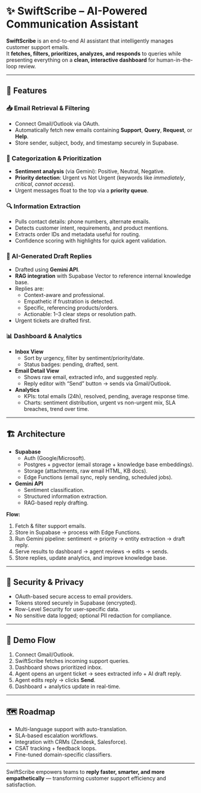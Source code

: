 # ✨ SwiftScribe – AI-Powered Communication Assistant

**SwiftScribe** is an end-to-end AI assistant that intelligently manages customer support emails.  
It **fetches, filters, prioritizes, analyzes, and responds** to queries while presenting everything on a **clean, interactive dashboard** for human-in-the-loop review.

---

## 🚀 Features

### 📥 Email Retrieval & Filtering
- Connect Gmail/Outlook via OAuth.
- Automatically fetch new emails containing **Support**, **Query**, **Request**, or **Help**.
- Store sender, subject, body, and timestamp securely in Supabase.

### 🎯 Categorization & Prioritization
- **Sentiment analysis** (via Gemini): Positive, Neutral, Negative.
- **Priority detection**: Urgent vs Not Urgent (keywords like *immediately*, *critical*, *cannot access*).
- Urgent messages float to the top via a **priority queue**.

### 🔍 Information Extraction
- Pulls contact details: phone numbers, alternate emails.
- Detects customer intent, requirements, and product mentions.
- Extracts order IDs and metadata useful for routing.
- Confidence scoring with highlights for quick agent validation.

### 🤖 AI-Generated Draft Replies
- Drafted using **Gemini API**.
- **RAG integration** with Supabase Vector to reference internal knowledge base.
- Replies are:
  - Context-aware and professional.
  - Empathetic if frustration is detected.
  - Specific, referencing products/orders.
  - Actionable: 1–3 clear steps or resolution path.
- Urgent tickets are drafted first.

### 📊 Dashboard & Analytics
- **Inbox View**
  - Sort by urgency, filter by sentiment/priority/date.
  - Status badges: pending, drafted, sent.
- **Email Detail View**
  - Shows raw email, extracted info, and suggested reply.
  - Reply editor with “Send” button → sends via Gmail/Outlook.
- **Analytics**
  - KPIs: total emails (24h), resolved, pending, average response time.
  - Charts: sentiment distribution, urgent vs non-urgent mix, SLA breaches, trend over time.

---

## 🏗 Architecture

- **Supabase**
  - Auth (Google/Microsoft).
  - Postgres + pgvector (email storage + knowledge base embeddings).
  - Storage (attachments, raw email HTML, KB docs).
  - Edge Functions (email sync, reply sending, scheduled jobs).
- **Gemini API**
  - Sentiment classification.
  - Structured information extraction.
  - RAG-based reply drafting.

**Flow:**
1. Fetch & filter support emails.  
2. Store in Supabase → process with Edge Functions.  
3. Run Gemini pipeline: sentiment → priority → entity extraction → draft reply.  
4. Serve results to dashboard → agent reviews → edits → sends.  
5. Store replies, update analytics, and improve knowledge base.

---

## 🔐 Security & Privacy
- OAuth-based secure access to email providers.
- Tokens stored securely in Supabase (encrypted).
- Row-Level Security for user-specific data.
- No sensitive data logged; optional PII redaction for compliance.

---

## 🧪 Demo Flow
1. Connect Gmail/Outlook.  
2. SwiftScribe fetches incoming support queries.  
3. Dashboard shows prioritized inbox.  
4. Agent opens an urgent ticket → sees extracted info + AI draft reply.  
5. Agent edits reply → clicks **Send**.  
6. Dashboard + analytics update in real-time.  

---

## 🗺 Roadmap
- Multi-language support with auto-translation.  
- SLA-based escalation workflows.  
- Integration with CRMs (Zendesk, Salesforce).  
- CSAT tracking + feedback loops.  
- Fine-tuned domain-specific classifiers.  

---


SwiftScribe empowers teams to **reply faster, smarter, and more empathetically** — transforming customer support efficiency and satisfaction.
